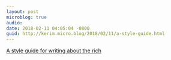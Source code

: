 ```yaml
---
layout: post
microblog: true
audio: 
date: 2018-02-11 04:05:04 -0800
guid: http://kerim.micro.blog/2018/02/11/a-style-guide.html
---
```

[A style guide for writing about the rich](https://medium.com/@Boringstein/a-style-guide-for-writing-about-the-rich-11d3c6c9ca19)
